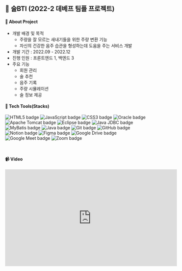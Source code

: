 ## 🍶 술BTI (2022-2 데베프 팀플 프로젝트)

#### 📝 About Project
- 개발 배경 및 목적
  - 주량을 잘 모르는 새내기들을 위한 주량 변환 기능
  - 자신의 건강한 음주 습관을 형성하는데 도움을 주는 서비스 개발
- 개발 기간 : 2022.09 - 2022.12
- 진행  인원 : 프론트엔드 1, 백엔드 3
- 주요 기능
  - 회원 관리
  - 술 추천
  - 음주 기록
  - 주량 시뮬레이션
  - 술 정보 제공


#### 🔧 Tech Tools(Stacks)
 <img src="https://img.shields.io/badge/HTML5-E34F26?style=for-the-badge&logo=HTML5&logoColor=white" alt="HTML5 badge" class="badge"> <img src="https://img.shields.io/badge/JavaScript-F7DF1E?style=for-the-badge&logo=JavaScript&logoColor=black" alt="JavaScript badge" class="badge">  <img src="https://img.shields.io/badge/CSS3-1572B6?style=for-the-badge&logo=CSS3&logoColor=white" alt="CSS3 badge" class="badge">   <img src="https://img.shields.io/badge/Oracle-F80000?style=for-the-badge&logo=Oracle&logoColor=white" alt="Oracle badge" class="badge">  <img src="https://img.shields.io/badge/Apache%20Tomcat-F8DC75?style=for-the-badge&logo=Apache%20Tomcat&logoColor=black" alt="Apache Tomcat badge" class="badge">  <img src="https://img.shields.io/badge/Eclipse-2C2255?style=for-the-badge&logo=Eclipse&logoColor=white" alt="Eclipse badge" class="badge"> <img src="https://img.shields.io/badge/Java%20JDBC-007396?style=for-the-badge&logo=Java&logoColor=white" alt="Java JDBC badge" class="badge">  <img src="https://img.shields.io/badge/MyBatis-35A69E?style=for-the-badge&logo=MyBatis&logoColor=white" alt="MyBatis badge" class="badge">
<img src="https://img.shields.io/badge/Java-FFFFFF?style=flat-square&logo=OpenJDK&logoColor=black" alt="Java badge" class="badge">
 <img src="https://img.shields.io/badge/Git-F05032?style=flat-square&logo=Git&logoColor=white" alt="Git badge" class="badge">  <img src="https://img.shields.io/badge/GitHub-181717?style=flat-square&logo=GitHub&logoColor=white" alt="GitHub badge" class="badge">  <img src="https://img.shields.io/badge/Notion-000000?style=flat-square&logo=Notion&logoColor=white" alt="Notion badge" class="badge">  <img src="https://img.shields.io/badge/Figma-F24E1E?style=flat-square&logo=Figma&logoColor=white" alt="Figma badge" class="badge">  <img src="https://img.shields.io/badge/Google%20Drive-4285F4?style=flat-square&logo=Google%20Drive&logoColor=white" alt="Google Drive badge" class="badge">  <img src="https://img.shields.io/badge/Google%20Meet-32A350?style=flat-square&logo=Google%20Meet&logoColor=white" alt="Google Meet badge" class="badge">  <img src="https://img.shields.io/badge/Zoom-2D8CFF?style=flat-square&logo=Zoom&logoColor=white" alt="Zoom badge" class="badge">
  </div>
<br/>


#### 📹 Video
<iframe width="560" height="315" src="https://drive.google.com/file/d/1O7hKtAUPvZ_x2gOzTsMJnBeJEn10V6FR/view?usp=sharing" frameborder="0" allow="accelerometer; autoplay; clipboard-write; encrypted-media; gyroscope; picture-in-picture" allowfullscreen></iframe>
